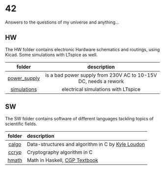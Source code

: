 # 42

Answers to the questions of my universe and anything...

## HW

The HW folder contains electronic Hardware schematics and routings, using Kicad. Some simulations with LTspice as well.

| folder                             | description                                                     |
|:----------------------------------:|:---------------------------------------------------------------:|
| [power_supply](./HW/power_supply/) | is a bad power supply from 230V AC to 10-15V DC, needs a rework |
| [simulations](./HW/simulations/)   | electrical simulations with LTspice                             |

## SW 

The SW folder contains software of different languages tackling topics of scientific fields.

| folder               | description    |
|:--------------------:|:---------------|
| [calgo](./SW/calgo/) | Data-structures and algorithm in C by [Kyle Loudon](https://everythingcomputerscience.com/books/Mastering-Algorithms-with-C-Loudon.pdf) |
| [ccryp](./SW/ccryp/) | Cryptography algorithm in C |
| [hmath](./SW/hmath/) | Math in Haskell, [CGP Textbook](https://www.cgpbooks.co.uk/secondary-books/as-and-a-level/maths/mhn72-a-level-maths-textbook-year-1-2)  |